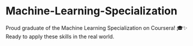 # Machine-Learning-Specialization
Proud graduate of the Machine Learning Specialization on Coursera! 🎓✨ Ready to apply these skills in the real world.
